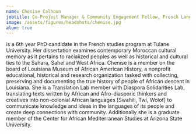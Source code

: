 ```yaml
---
name: Chenise Calhoun
jobtitle: Co-Project Manager & Community Engagement Fellow, French Language Team
image: /assets/figures/headshots/chenise.jpg
alum: true
---
```

is a 6th year PhD candidate in the French studies program at Tulane University. Her dissertation examines contemporary Moroccan cultural memory as it pertains to racialized peoples as well as historical and cultural ties to the Sahara, Sahel and West Africa. Chenise is a member on the board of Louisiana Museum of African American History, a nonprofit educational, historical and research organization tasked with collecting, preserving and documenting the true history of people of African descent in Louisiana. She is a Translation Lab member with Diaspora Solidarities Lab, translating texts written by African and Afro-diasporic thinkers and creatives into non-colonial African languages [Swahili, Twi, Wolof] to communicate knowledge and ideas in the languages of its people and create deep connections with community. Additionally she is a graduate member of the Center for African Mediterranean Studies at Arizona State University.